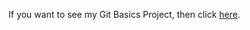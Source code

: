 If you want to see my Git Basics Project, then click [here](https://github.com/FelipeParreira/git_test).
